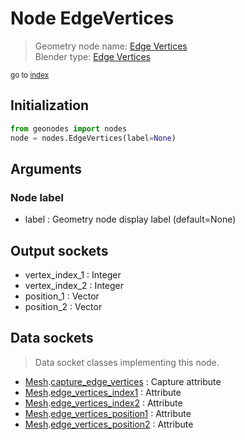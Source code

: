
# Node EdgeVertices

> Geometry node name: [Edge Vertices](https://docs.blender.org/manual/en/latest/modeling/geometry_nodes/mesh/edge_vertices.html)<br>
  Blender type: [Edge Vertices](https://docs.blender.org/api/current/bpy.types.GeometryNodeInputMeshEdgeVertices.html)
  
<sub>go to [index](/docs/index.md)</sub>

Initialization
--------------

```python
from geonodes import nodes
node = nodes.EdgeVertices(label=None)
```



## Arguments


### Node label

- label : Geometry node display label (default=None)

## Output sockets

- vertex_index_1 : Integer
- vertex_index_2 : Integer
- position_1 : Vector
- position_2 : Vector

## Data sockets

> Data socket classes implementing this node.
  
  
- [Mesh](/docs/sockets/Mesh.md).[capture_edge_vertices](/docs/sockets/Mesh.md#capture_edge_vertices) : Capture attribute
- [Mesh](/docs/sockets/Mesh.md).[edge_vertices_index1](/docs/sockets/Mesh.md#edge_vertices_index1) : Attribute
- [Mesh](/docs/sockets/Mesh.md).[edge_vertices_index2](/docs/sockets/Mesh.md#edge_vertices_index2) : Attribute
- [Mesh](/docs/sockets/Mesh.md).[edge_vertices_position1](/docs/sockets/Mesh.md#edge_vertices_position1) : Attribute
- [Mesh](/docs/sockets/Mesh.md).[edge_vertices_position2](/docs/sockets/Mesh.md#edge_vertices_position2) : Attribute
  

